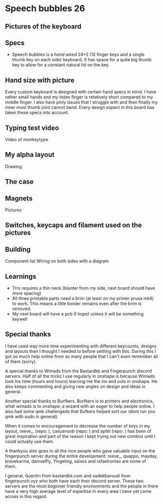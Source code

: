 # Speech bubbles 26

## Pictures of the keyboard

## Specs
- Speech bubbles is a *hand wired* 24+2 (12 finger keys and a single thumb key on each side) keyboard. It has space for a quite big thumb key to allow for a constant natural hit on the key.

## Hand size with picture
Every custom keyboard is designed with certain hand specs in mind. I have rather small hands and my index finger is retatively short compared to my middle finger. I also have pinly issues that I struggle with and then finally my inner most thumb joint cannot bend. Every design aspect in this board has taken these specs into account.

## Typing test video
Video of monkeytype

## My alpha layout
Drawing

## The case


## Magnets
Pictures

## Switches, keycaps and filament used on the pictures

## Building
Component list
Wiring on both sides with a diagram

## Learnings
- Trrs requires a thin neck (blunter from my side, next board should have more spacing)
- All three printable parts need a brim (at least on my printer prusa mk4) to work. This means a little border remains even after the brim is removed.
- My next board will have a pcb (I hope) unless it will be something keywell

## Special thanks
I have used way more time experimenting with different keycounts, designs and layouts than I thought I needed to before settling with this. During this I got so much help online from so many people that I can't even remember all of them (sorry).  

A special thanks to Wimads from the Bastardkb and Fingerpunch discord servers. Half of all the tricks I use regularly in onshape is because Wimads took his time (hours and hours) learning me the ins and outs in onshape. He also keeps commenting and giving new angles on design and ideas in general.

Another special thanks to Burfkers. Burfkers is to printers and electronics, what wimads is to onshape; a wizard with an eager to help people online. I also had some qmk challengeds that Bufkers helped sort our (dont run you qmk with sudo in general).

When it comes to encouragement to decrease the number of keys in my layout, reeve_. (repo: ), casuanoob (repo: ) and apfel (repo: ) has been of great inspiration and part of the reason I kept trying out new combos until I could actually use them.

A thankyou also goes to all the nice people who gave valuable input on the fingerpunch server during the entire development: reeve_, quappo, mayday, bravekarma, damselfly, Yingeling, saixos and rafaelromao are some of them.

I general, Quentin from bastardbk.com and sadekbaroudi from fingerpunch.xyz who both have each their discord server. These two servers are the most beginner friendly environments and the people in there have a very high average level of expertise in every area I have yet come across in this regard.
